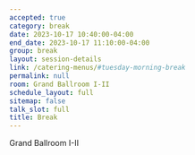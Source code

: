 ```yaml
---
accepted: true
category: break
date: 2023-10-17 10:40:00-04:00
end_date: 2023-10-17 11:10:00-04:00
group: break
layout: session-details
link: /catering-menus/#tuesday-morning-break
permalink: null
room: Grand Ballroom I-II
schedule_layout: full
sitemap: false
talk_slot: full
title: Break
---
```


Grand Ballroom I-II
